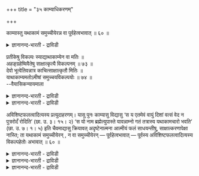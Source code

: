 +++
title = "३५ काम्याधिकरणम्"

+++

काम्यास्तु यथाकामं समुच्चीयेरन्न वा पूर्वहेत्वभावात् ॥ ६० ॥  
<details><summary>ज्ञानानन्द-भारती - द्राविडी</summary>

काम्यास्तु यदागामम् समुच्चीयेरन्न वा पूर्वहेत्व पावात् ॥ ६० ॥
</details>

प्रतीकेषु विकल्पः स्याद्याथाकाम्येन वा मतिः ॥  
अहङ्ग्रहेष्विवैतेषु साक्षात्कृत्यै विकल्पनम् ॥ ७३ ॥  
देवो भूत्वेतिवन्नात्र काचित्साक्षात्कृतौ मितिः ॥  
याथाकाम्यमतोऽमीषां समुच्चयविकल्पयोः ॥ ७४ ॥  
--वैयासिकन्यायमाला

<details><summary>ज्ञानानन्द-भारती - द्राविडी</summary>

पिरदीग उबासऩैगळिल् विगल्बम् उण्डा? अल्ल तोऩ्ऱिऩबडि पावऩैया? अहङ्गिरह उबासऩैगळिल् पोलवे, इवैगळिलुम् साक्षात्कारम् एऱ्पड वेण्डिय तऱ्काग विगल्बम् ताऩ्।
</details>

<details><summary>ज्ञानानन्द-भारती - द्राविडी</summary>

"तेवऩाग आगि" ऎऩ्बदु पोल् इङ्गे साक्षात्कारम् उण्डॆऩ्बदिल् ऎव्विद पिरमाणमुम् किडैयादु। आगै याल् इवैगळुक्कुळ् सेर्त्तुच्चॆय्वदु, तऩित्तुच् चॆय्वदु ऎऩ्बदिल् इष्टप्पडिच् चॆय्यलाम्।
</details>

अविशिष्टफलत्वादित्यस्य प्रत्युदाहरणम्। यासु पुनः काम्यासु विद्यासु ‘स य एतमेवं वायुं दिशां वत्सं वेद न पुत्ररोदँ रोदिति’ (छा. उ. ३। १५। २) ‘स यो नाम ब्रह्मेत्युपास्ते यावन्नाम्नो गतं तत्रास्य यथाकामचारो भवति’ (छा. उ. ७। १। ५) इति चैवमाद्यासु क्रियावत् अदृष्टेनात्मना आत्मीयं फलं साधयन्तीषु, साक्षात्करणापेक्षा नास्ति; ता यथाकामं समुच्चीयेरन् , न वा समुच्चीयेरन् — पूर्वहेत्वभावात् — पूर्वस्य अविशिष्टफलत्वादित्यस्य विकल्पहेतोः अभावात् ॥ ६० ॥

<details><summary>ज्ञानानन्द-भारती - द्राविडी</summary>

(पिरदीगोबासऩत्तिलुम् अहङ्ग्रहोबासऩम् पोल विगल्बम् ताऩ् ऎऩ्ऱु पूर्वबक्षम्।
</details>

<details><summary>ज्ञानानन्द-भारती - द्राविडी</summary>

काम्यमाऩ पिरदीगोबासऩत्तिल् तेवदासा क्षात्कारम् पलऩिल्लै। पोक्यवस्तुक्कळ् ताऩ् पलऩ्। अवै वॆव्वेऱागयिरुप्पदाल् ऒरे उबासऩत्ताल् ऎल्ला पलऩैयुम् अडैयमुडियादु। आगैयाल् पिरदी कोबासऩत्तिल् तऩ् इष्टप्पडि एदावदॊऩ्ऱैयो अल्लदु पल उबासऩङ्गळैच् चेर्त्तो उबासिक्कलाम् ऎऩ्ऱु सित्तान्दम्)।
</details>

<details><summary>ज्ञानानन्द-भारती - द्राविडी</summary>

“पलऩ् वित्यासप्पडाददिऩाल्” ऎऩ्ऱ मुऩ् सूत्रत्तिऱ्कु ऎदिरिडैयाग सॊल्लप्पडुगिऱदु। ऎन्द काम्यमाऩ वित्यैगळिल् “ऎवऩ् इव्विदम् इन्द वायुवै तिक्कुक्कळिऩ् कऩ्ऱाग अऱिगिऱाऩो, अवऩ् पुत्तिरऩै उत्तेसित्तु (इऱन्दु विट्टाऩे ऎऩ्ऱु) अऴुवदिल्लै” (सान्दोक्यम्।III-१५-२), “ऎवऩ् नामत्तै पिरह्ममाग उबासिक्किऱाऩो, अवऩुक्कु नामम् ऎव्वळवु तूरम् पोय् इरुक्कुमो अङ्गेयॆल्लाम् इष्टप्पडि सञ्जारम् एऱ्पडुम्" (सान्दोक्यम्।VII-१-५) ऎऩ्ऱु इदु मुदलाऩवैगळिल्, कर्मावैप्पोल अत्रुष्टस्वरूबत्तालेये तऩ्ऩुडैयदाग पलऩ्गळै सादित्तुक् कॊडुप्पवैगळिल्, अबेक्षै किडैयादु। अवैगळ् इष्टप्पडि सेर्त्तुक् कॊळ्ळप्पडलाम् अल्लदु सेर्त्तुक्कॊळ्ळप् पडामलुमि रुक्कलाम्। “मुऩ् सॊऩ्ऩ कारणमिल्लाददिऩाल्" विगल्बत्तिऱ्कुक् कारण मायुळ्ळ, मुऩ् सॊऩ्ऩ “पलऩ् वित्यासप्पडाददिऩाल्” ऎऩ्ऱ इदु इल्लाद तिऩाल्।
</details>

